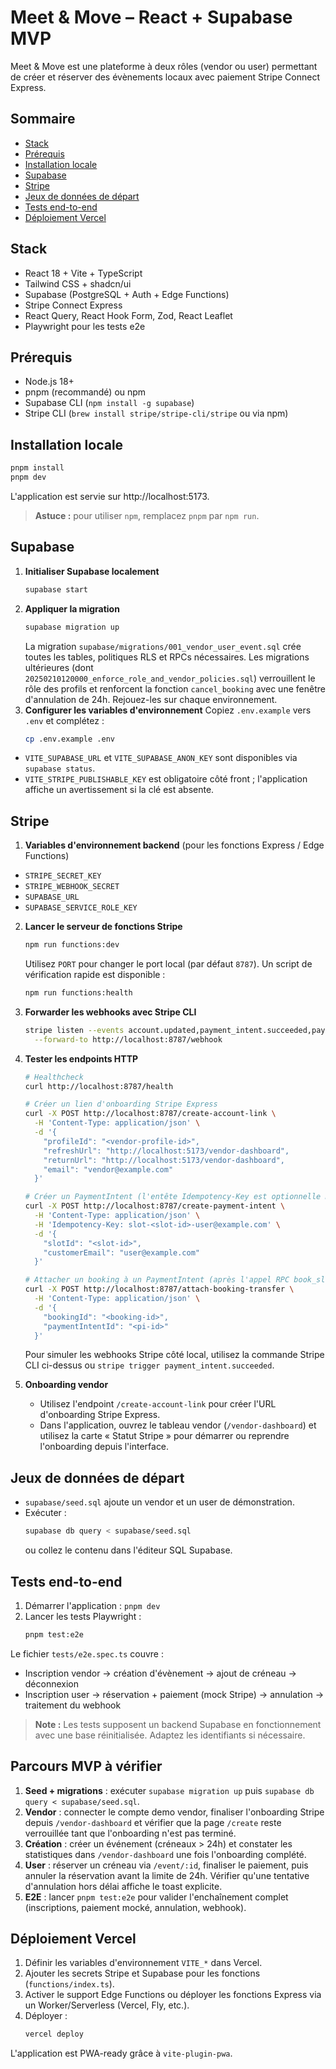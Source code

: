 # Meet & Move – React + Supabase MVP

Meet & Move est une plateforme à deux rôles (vendor ou user) permettant de créer et réserver des évènements locaux avec paiement Stripe Connect Express.

## Sommaire
- [Stack](#stack)
- [Prérequis](#prérequis)
- [Installation locale](#installation-locale)
- [Supabase](#supabase)
- [Stripe](#stripe)
- [Jeux de données de départ](#jeux-de-données-de-départ)
- [Tests end-to-end](#tests-end-to-end)
- [Déploiement Vercel](#déploiement-vercel)

## Stack
- React 18 + Vite + TypeScript
- Tailwind CSS + shadcn/ui
- Supabase (PostgreSQL + Auth + Edge Functions)
- Stripe Connect Express
- React Query, React Hook Form, Zod, React Leaflet
- Playwright pour les tests e2e

## Prérequis
- Node.js 18+
- pnpm (recommandé) ou npm
- Supabase CLI (`npm install -g supabase`)
- Stripe CLI (`brew install stripe/stripe-cli/stripe` ou via npm)

## Installation locale
```bash
pnpm install
pnpm dev
```
L'application est servie sur http://localhost:5173.

> **Astuce :** pour utiliser `npm`, remplacez `pnpm` par `npm run`.

## Supabase
1. **Initialiser Supabase localement**
   ```bash
   supabase start
   ```
2. **Appliquer la migration**
   ```bash
   supabase migration up
   ```
   La migration `supabase/migrations/001_vendor_user_event.sql` crée toutes les tables, politiques RLS et RPCs nécessaires.
   Les migrations ultérieures (dont `20250210120000_enforce_role_and_vendor_policies.sql`) verrouillent le rôle des profils et
   renforcent la fonction `cancel_booking` avec une fenêtre d'annulation de 24h. Rejouez-les sur chaque environnement.
3. **Configurer les variables d'environnement**
   Copiez `.env.example` vers `.env` et complétez :
   ```bash
   cp .env.example .env
   ```
  - `VITE_SUPABASE_URL` et `VITE_SUPABASE_ANON_KEY` sont disponibles via `supabase status`.
  - `VITE_STRIPE_PUBLISHABLE_KEY` est obligatoire côté front ; l'application affiche un avertissement si la clé est absente.

## Stripe
1. **Variables d'environnement backend** (pour les fonctions Express / Edge Functions)
  - `STRIPE_SECRET_KEY`
  - `STRIPE_WEBHOOK_SECRET`
  - `SUPABASE_URL`
  - `SUPABASE_SERVICE_ROLE_KEY`

2. **Lancer le serveur de fonctions Stripe**
   ```bash
   npm run functions:dev
   ```

   Utilisez `PORT` pour changer le port local (par défaut `8787`). Un script de vérification rapide est disponible :
   ```bash
   npm run functions:health
   ```

3. **Forwarder les webhooks avec Stripe CLI**
   ```bash
   stripe listen --events account.updated,payment_intent.succeeded,payment_intent.payment_failed,charge.refunded \
     --forward-to http://localhost:8787/webhook
   ```

4. **Tester les endpoints HTTP**

   ```bash
   # Healthcheck
   curl http://localhost:8787/health

   # Créer un lien d'onboarding Stripe Express
   curl -X POST http://localhost:8787/create-account-link \
     -H 'Content-Type: application/json' \
     -d '{
       "profileId": "<vendor-profile-id>",
       "refreshUrl": "http://localhost:5173/vendor-dashboard",
       "returnUrl": "http://localhost:5173/vendor-dashboard",
       "email": "vendor@example.com"
     }'

   # Créer un PaymentIntent (l'entête Idempotency-Key est optionnelle mais recommandée)
   curl -X POST http://localhost:8787/create-payment-intent \
     -H 'Content-Type: application/json' \
     -H 'Idempotency-Key: slot-<slot-id>-user@example.com' \
     -d '{
       "slotId": "<slot-id>",
       "customerEmail": "user@example.com"
     }'

   # Attacher un booking à un PaymentIntent (après l'appel RPC book_slot)
   curl -X POST http://localhost:8787/attach-booking-transfer \
     -H 'Content-Type: application/json' \
     -d '{
       "bookingId": "<booking-id>",
       "paymentIntentId": "<pi-id>"
     }'
   ```

   Pour simuler les webhooks Stripe côté local, utilisez la commande Stripe CLI ci-dessus ou `stripe trigger payment_intent.succeeded`.

5. **Onboarding vendor**
   - Utilisez l'endpoint `/create-account-link` pour créer l'URL d'onboarding Stripe Express.
   - Dans l'application, ouvrez le tableau vendor (`/vendor-dashboard`) et utilisez la carte « Statut Stripe » pour démarrer ou
     reprendre l'onboarding depuis l'interface.

## Jeux de données de départ
- `supabase/seed.sql` ajoute un vendor et un user de démonstration.
- Exécuter :
  ```bash
  supabase db query < supabase/seed.sql
  ```
  ou collez le contenu dans l'éditeur SQL Supabase.

## Tests end-to-end
1. Démarrer l'application : `pnpm dev`
2. Lancer les tests Playwright :
   ```bash
   pnpm test:e2e
   ```

Le fichier `tests/e2e.spec.ts` couvre :
- Inscription vendor → création d'évènement → ajout de créneau → déconnexion
- Inscription user → réservation + paiement (mock Stripe) → annulation → traitement du webhook

> **Note :** Les tests supposent un backend Supabase en fonctionnement avec une base réinitialisée. Adaptez les identifiants si nécessaire.

## Parcours MVP à vérifier
1. **Seed + migrations** : exécuter `supabase migration up` puis `supabase db query < supabase/seed.sql`.
2. **Vendor** : connecter le compte demo vendor, finaliser l'onboarding Stripe depuis `/vendor-dashboard` et vérifier que la
   page `/create` reste verrouillée tant que l'onboarding n'est pas terminé.
3. **Création** : créer un événement (créneaux > 24h) et constater les statistiques dans `/vendor-dashboard` une fois
   l'onboarding complété.
4. **User** : réserver un créneau via `/event/:id`, finaliser le paiement, puis annuler la réservation avant la limite de 24h.
   Vérifier qu'une tentative d'annulation hors délai affiche le toast explicite.
5. **E2E** : lancer `pnpm test:e2e` pour valider l'enchaînement complet (inscriptions, paiement mocké, annulation, webhook).

## Déploiement Vercel
1. Définir les variables d'environnement `VITE_*` dans Vercel.
2. Ajouter les secrets Stripe et Supabase pour les fonctions (`functions/index.ts`).
3. Activer le support Edge Functions ou déployer les fonctions Express via un Worker/Serverless (Vercel, Fly, etc.).
4. Déployer :
   ```bash
   vercel deploy
   ```

L'application est PWA-ready grâce à `vite-plugin-pwa`.
